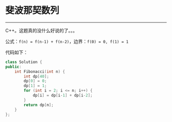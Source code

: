 # 斐波那契数列

---

C++。这题真的没什么好说的了。。。

公式：`f(n) = f(n-1) + f(n-2)`，边界：`f(0) = 0, f(1) = 1`

代码如下：

```cpp
class Solution {
public:
    int Fibonacci(int n) {
        int dp[40];
        dp[0] = 0;
        dp[1] = 1;
        for (int i = 2; i <= n; i++) {
            dp[i] = dp[i-1] + dp[i-2];
        }
        return dp[n];
    }
};
```